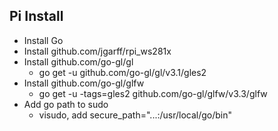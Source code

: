 
## Pi Install

- Install Go
- Install github.com/jgarff/rpi_ws281x
- Install github.com/go-gl/gl
    - go get -u github.com/go-gl/gl/v3.1/gles2
- Install github.com/go-gl/glfw
    - go get -u -tags=gles2 github.com/go-gl/glfw/v3.3/glfw
- Add go path to sudo
    - visudo, add secure_path="...:/usr/local/go/bin"
